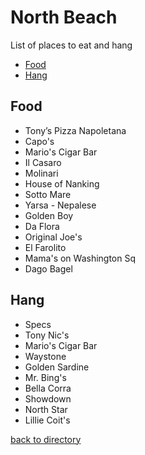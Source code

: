 # North Beach
List of places to eat and hang
- [Food](#food)
- [Hang](#hang)

## Food
- Tony’s Pizza Napoletana
- Capo's
- Mario's Cigar Bar
- Il Casaro
- Molinari
- House of Nanking
- Sotto Mare
- Yarsa - Nepalese
- Golden Boy
- Da Flora
- Original Joe's
- El Farolito
- Mama's on Washington Sq
- Dago Bagel

## Hang
- Specs
- Tony Nic's
- Mario's Cigar Bar
- Waystone
- Golden Sardine
- Mr. Bing's
- Bella Corra
- Showdown
- North Star
- Lillie Coit's

[back to directory](README.md)
